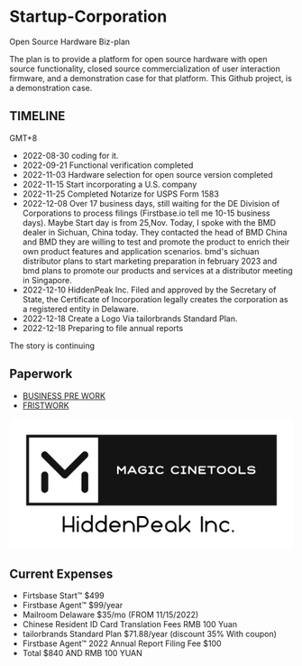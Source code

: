 # Startup-Corporation

Open Source Hardware Biz-plan

The plan is to provide a platform for open source hardware with open source functionality, closed source commercialization of user interaction firmware, and a demonstration case for that platform. This Github project, is a demonstration case.

## TIMELINE

GMT+8

- 2022-08-30 coding for it.
- 2022-09-21 Functional verification completed
- 2022-11-03 Hardware selection for open source version completed
- 2022-11-15 Start incorporating a U.S. company
- 2022-11-25 Completed Notarize for USPS Form 1583
- 2022-12-08 Over 17 business days, still waiting for the DE Division of Corporations to process filings (Firstbase.io tell me 10-15 business days). Maybe Start day is from 25,Nov. Today, I spoke with the BMD dealer in Sichuan, China today. They contacted the head of BMD China and BMD they are willing to test and promote the product to enrich their own product features and application scenarios. bmd's sichuan distributor plans to start marketing preparation in february 2023 and bmd plans to promote our products and services at a distributor meeting in Singapore.
- 2022-12-10 HiddenPeak Inc. Filed and approved by the Secretary of State, the Certificate of Incorporation legally creates the corporation as a registered entity in Delaware.
- 2022-12-18 Create a Logo Via tailorbrands Standard Plan.
- 2022-12-18 Preparing to file annual reports 

The story is continuing

## Paperwork

- [BUSINESS PRE WORK](./prepWork.md)
- [FRISTWORK](./first-ready.md)

![Magic Cinetools Logo whitebackground](./logo_white_background.jpg)

## Current Expenses

- Firtsbase Start™ $499
- Firstbase Agent™ $99/year
- Mailroom Delaware $35/mo (FROM 11/15/2022)
- Chinese Resident ID Card Translation Fees RMB 100 Yuan
- tailorbrands Standard Plan $71.88/year (discount 35% With coupon)
- Firstbase Agent™ 2022 Annual Report Filing Fee $100
- Total $840 AND RMB 100 YUAN


